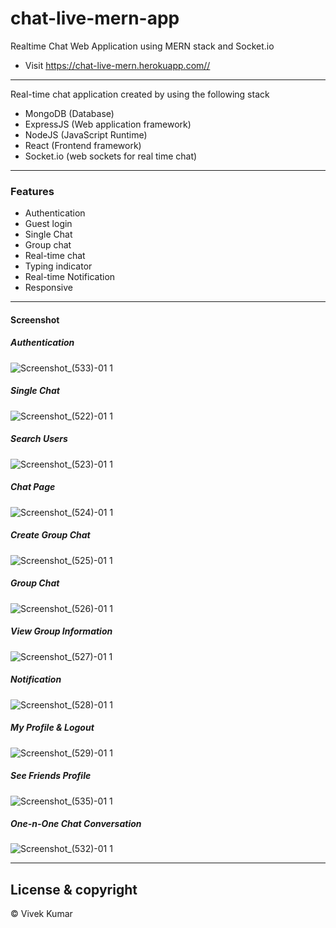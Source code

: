 # chat-live-mern-app
Realtime Chat Web Application using MERN stack and Socket.io

- Visit <https://chat-live-mern.herokuapp.com//>

---

Real-time chat application created by using the following stack

- MongoDB (Database)
- ExpressJS (Web application framework)
- NodeJS (JavaScript Runtime)
- React (Frontend framework)
- Socket.io (web sockets for real time chat)

---

### Features

- Authentication
- Guest login
- Single Chat
- Group chat
- Real-time chat
- Typing indicator
- Real-time Notification
- Responsive

---

#### Screenshot

<h5>Authentication</h5>

![Screenshot_(533)-01 1](https://user-images.githubusercontent.com/91110678/192165420-ab324723-eb36-4297-8f25-82d257a463b6.jpeg)

<h5>Single Chat</h5>

![Screenshot_(522)-01 1](https://user-images.githubusercontent.com/91110678/192166020-e1f518ea-45bc-438a-805b-e39279038fe0.jpeg)

<h5>Search Users</h5>

![Screenshot_(523)-01 1](https://user-images.githubusercontent.com/91110678/192165536-19a77594-cd7f-4932-a921-19590805a09f.jpeg)

<h5>Chat Page</h5>

![Screenshot_(524)-01 1](https://user-images.githubusercontent.com/91110678/192165547-9aeb852a-7229-4fad-a183-a678414f3535.jpeg)

<h5>Create Group Chat</h5>

![Screenshot_(525)-01 1](https://user-images.githubusercontent.com/91110678/192165550-06de5c39-7327-49a8-b972-0d8782ca340c.jpeg)

<h5>Group Chat</h5>

![Screenshot_(526)-01 1](https://user-images.githubusercontent.com/91110678/192165554-a3880c17-b313-4567-a4f2-1c18eb23b142.jpeg)

<h5>View Group Information</h5>

![Screenshot_(527)-01 1](https://user-images.githubusercontent.com/91110678/192165563-1bca0d74-d31d-4ae4-a8c0-8b3ee206e1ae.jpeg)

<h5>Notification</h5>

![Screenshot_(528)-01 1](https://user-images.githubusercontent.com/91110678/192165566-8edb78f4-42cb-4343-ae25-adf616a47046.jpeg)

<h5>My Profile & Logout</h5>

![Screenshot_(529)-01 1](https://user-images.githubusercontent.com/91110678/192165573-c7abdde3-fc49-4da7-8c9f-c119edd27356.jpeg)

<h5>See Friends Profile</h5>

![Screenshot_(535)-01 1](https://user-images.githubusercontent.com/91110678/192165579-53042575-bf86-4f84-b65a-7289c69228c1.jpeg)

<h5>One-n-One Chat Conversation</h5>

![Screenshot_(532)-01 1](https://user-images.githubusercontent.com/91110678/192165592-da33e5ed-bbc6-46bd-a42e-75ccb5a53e43.jpeg)

---

## License & copyright

©️ Vivek Kumar
